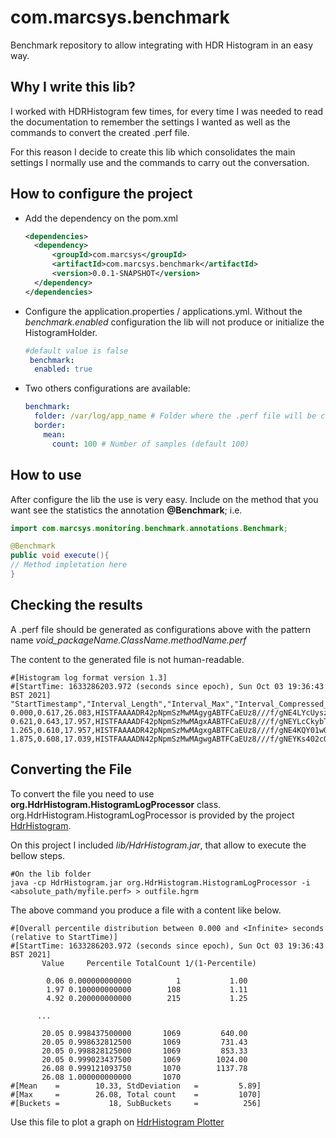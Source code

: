 # com.marcsys.benchmark
Benchmark repository to allow integrating with HDR Histogram in an easy way.

## Why I write this lib?
I worked with HDRHistogram few times, for every time I was needed to read the documentation to remember the settings I wanted as well as the commands to convert the created .perf file.

For this reason I decide to create this lib which consolidates the main settings I normally use and the commands to carry out the conversation.

## How to configure the project
- Add the dependency on the pom.xml
  ```xml
  <dependencies>
    <dependency>
        <groupId>com.marcsys</groupId>
        <artifactId>com.marcsys.benchmark</artifactId>
        <version>0.0.1-SNAPSHOT</version>
    </dependency>
  </dependencies>
  ```
- Configure the application.properties / applications.yml. Without the *benchmark.enabled* configuration 
the lib will not produce or initialize the HistogramHolder.
  ```yml
  #default value is false
   benchmark:
    enabled: true 
  ```
- Two others configurations are available:
  ```yml
  benchmark:
    folder: /var/log/app_name # Folder where the .perf file will be created (default UNIX-/var/log/app_name Windows-C:\app_name ) 
    border:
      mean:
        count: 100 # Number of samples (default 100)
  ```

## How to use
After configure the lib the use is very easy.
Include on the method that you want see the statistics the annotation **@Benchmark**;
i.e.

  ```java
import com.marcsys.monitoring.benchmark.annotations.Benchmark;

@Benchmark
public void execute(){
  // Method impletation here
}
  ```

## Checking the results
A .perf file should be generated as configurations above with the pattern name
*void_packageName.ClassName.methodName.perf*

The content to the generated file is not human-readable.

```shell
#[Histogram log format version 1.3]
#[StartTime: 1633286203.972 (seconds since epoch), Sun Oct 03 19:36:43 BST 2021]
"StartTimestamp","Interval_Length","Interval_Max","Interval_Compressed_Histogram"
0.000,0.617,26.083,HISTFAAAADR42pNpmSzMwMAgygABTFCaEUz8///f/gNE4LYcUyszkzaTJVMxkzUTNxMTO1MuEwD7aAiy
0.621,0.643,17.957,HISTFAAAADF42pNpmSzMwMAgxAABTFCaEUz8///f/gNEYLcCkybTYUYmaSZLlmgWSSZuJgDfkAg4
1.265,0.610,17.957,HISTFAAAADR42pNpmSzMwMAgxgABTFCaEUz8///f/gNE4KQY01wOpr2MTOZM7kCczLSRkYmbBQAO3gm4
1.875,0.608,17.039,HISTFAAAADN42pNpmSzMwMAgwgABTFCaEUz8///f/gNEYKs402cOJlsmS6ZkJlkmJkmmzYwsAPfkCSk=
```

## Converting the File
To convert the file you need to use **org.HdrHistogram.HistogramLogProcessor** class.
org.HdrHistogram.HistogramLogProcessor is provided by the project [HdrHistogram](https://github.com/HdrHistogram/HdrHistogram).

On this project I included *lib/HdrHistogram.jar*, that allow to execute the bellow steps.

```shell
#On the lib folder
java -cp HdrHistogram.jar org.HdrHistogram.HistogramLogProcessor -i <absolute_path/myfile.perf> > outfile.hgrm
```
The above command you produce a file with a content like below. 
```csv
#[Overall percentile distribution between 0.000 and <Infinite> seconds (relative to StartTime)]
#[StartTime: 1633286203.972 (seconds since epoch), Sun Oct 03 19:36:43 BST 2021]
       Value     Percentile TotalCount 1/(1-Percentile)

        0.06 0.000000000000          1           1.00
        1.97 0.100000000000        108           1.11
        4.92 0.200000000000        215           1.25

      ...
      
       20.05 0.998437500000       1069         640.00
       20.05 0.998632812500       1069         731.43
       20.05 0.998828125000       1069         853.33
       20.05 0.999023437500       1069        1024.00
       26.08 0.999121093750       1070        1137.78
       26.08 1.000000000000       1070
#[Mean    =        10.33, StdDeviation   =         5.89]
#[Max     =        26.08, Total count    =         1070]
#[Buckets =           18, SubBuckets     =          256]
```
Use this file to plot a graph on [HdrHistogram Plotter](https://hdrhistogram.github.io/HdrHistogram/plotFiles.html)